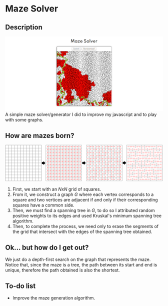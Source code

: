 # Maze Solver
## Description
![](showcase.png)
A simple maze solver/generator I did to improve my javascript and to play with some graphs.

## How are mazes born?
![](maze_generation.png)
1. First, we start with an *NxN* grid of squares. 
1. From it, we construct a graph *G* where each vertex corresponds to a square and two vertices are adjacent if and only if their corresponding squares have a common side. 
1. Then, we must find a spanning tree in *G*, to do so I attributed random positive weights to its edges and used Kruskal's minimum spanning tree algorithm. 
1. Then, to complete the process, we need only to erase the segments of the grid that intersect with the edges of the spanning tree obtained.
## Ok... but how do I get out?
We just do a depth-first search on the graph that represents the maze. Notice that, since the maze is a tree, the path between its start and end is unique, therefore the path obtained is also the shortest.
## To-do list
* Improve the maze generation algorithm.
